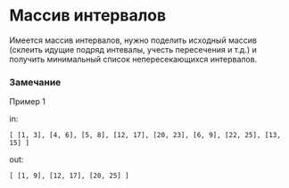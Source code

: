 <!-- RUSSIAN -->
# Массив интервалов

Имеется массив интервалов, нужно поделить исходный массив (склеить идущие подряд интевалы, учесть пересечения и т.д.)
и получить минимальный список непересекающихся интервалов.

### Замечание

Пример 1

in:
```
[ [1, 3], [4, 6], [5, 8], [12, 17], [20, 23], [6, 9], [22, 25], [13, 15] ]
```
out:
```
[ [1, 9], [12, 17], [20, 25] ]
```
